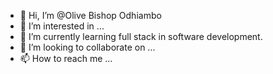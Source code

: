 - 👋 Hi, I’m @Olive Bishop Odhiambo
- 👀 I’m interested in ...
- 🌱 I’m currently learning full stack in software development.
- 💞️ I’m looking to collaborate on ...
- 📫 How to reach me ...

<!---
rhymerke/rhymerke is a ✨ special ✨ repository because its `README.md` (this file) appears on your GitHub profile.
You can click the Preview link to take a look at your changes.
--->
